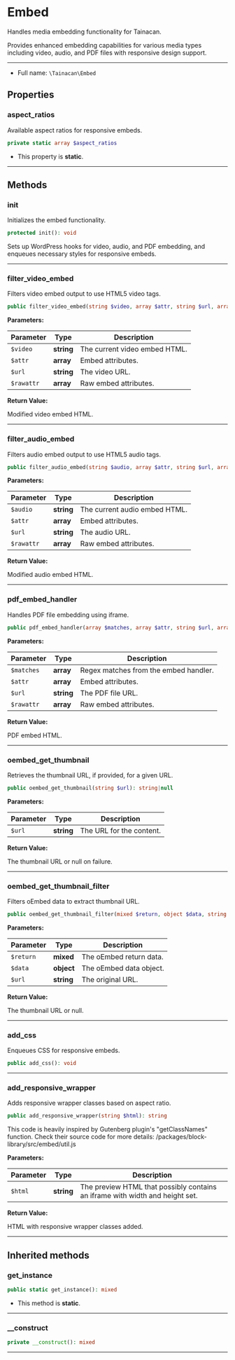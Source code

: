 # Embed


Handles media embedding functionality for Tainacan.

Provides enhanced embedding capabilities for various media types including
video, audio, and PDF files with responsive design support.

***

* Full name: `\Tainacan\Embed`

## Properties

### aspect_ratios

Available aspect ratios for responsive embeds.

```php
private static array $aspect_ratios
```

* This property is **static**.

***

## Methods

### init

Initializes the embed functionality.

```php
protected init(): void
```

Sets up WordPress hooks for video, audio, and PDF embedding,
and enqueues necessary styles for responsive embeds.

***

### filter_video_embed

Filters video embed output to use HTML5 video tags.

```php
public filter_video_embed(string $video, array $attr, string $url, array $rawattr): string
```

**Parameters:**

| Parameter  | Type       | Description                   |
|------------|------------|-------------------------------|
| `$video`   | **string** | The current video embed HTML. |
| `$attr`    | **array**  | Embed attributes.             |
| `$url`     | **string** | The video URL.                |
| `$rawattr` | **array**  | Raw embed attributes.         |

**Return Value:**

Modified video embed HTML.

***

### filter_audio_embed

Filters audio embed output to use HTML5 audio tags.

```php
public filter_audio_embed(string $audio, array $attr, string $url, array $rawattr): string
```

**Parameters:**

| Parameter  | Type       | Description                   |
|------------|------------|-------------------------------|
| `$audio`   | **string** | The current audio embed HTML. |
| `$attr`    | **array**  | Embed attributes.             |
| `$url`     | **string** | The audio URL.                |
| `$rawattr` | **array**  | Raw embed attributes.         |

**Return Value:**

Modified audio embed HTML.

***

### pdf_embed_handler

Handles PDF file embedding using iframe.

```php
public pdf_embed_handler(array $matches, array $attr, string $url, array $rawattr): string
```

**Parameters:**

| Parameter  | Type       | Description                           |
|------------|------------|---------------------------------------|
| `$matches` | **array**  | Regex matches from the embed handler. |
| `$attr`    | **array**  | Embed attributes.                     |
| `$url`     | **string** | The PDF file URL.                     |
| `$rawattr` | **array**  | Raw embed attributes.                 |

**Return Value:**

PDF embed HTML.

***

### oembed_get_thumbnail

Retrieves the thumbnail URL, if provided, for a given URL.

```php
public oembed_get_thumbnail(string $url): string|null
```

**Parameters:**

| Parameter | Type       | Description              |
|-----------|------------|--------------------------|
| `$url`    | **string** | The URL for the content. |

**Return Value:**

The thumbnail URL or null on failure.

***

### oembed_get_thumbnail_filter

Filters oEmbed data to extract thumbnail URL.

```php
public oembed_get_thumbnail_filter(mixed $return, object $data, string $url): string|null
```

**Parameters:**

| Parameter | Type       | Description             |
|-----------|------------|-------------------------|
| `$return` | **mixed**  | The oEmbed return data. |
| `$data`   | **object** | The oEmbed data object. |
| `$url`    | **string** | The original URL.       |

**Return Value:**

The thumbnail URL or null.

***

### add_css

Enqueues CSS for responsive embeds.

```php
public add_css(): void
```

***

### add_responsive_wrapper

Adds responsive wrapper classes based on aspect ratio.

```php
public add_responsive_wrapper(string $html): string
```

This code is heavily inspired by Gutenberg plugin's "getClassNames" function.
Check their source code for more details: /packages/block-library/src/embed/util.js

**Parameters:**

| Parameter | Type       | Description                                                                  |
|-----------|------------|------------------------------------------------------------------------------|
| `$html`   | **string** | The preview HTML that possibly contains an iframe with width and height set. |

**Return Value:**

HTML with responsive wrapper classes added.

***

## Inherited methods

### get_instance

```php
public static get_instance(): mixed
```

* This method is **static**.
***

### __construct

```php
private __construct(): mixed
```

***
